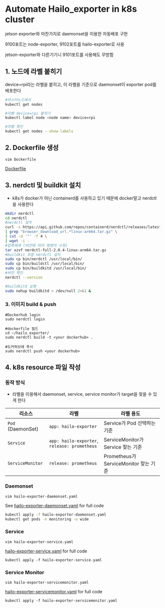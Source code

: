 # Automate Hailo_exporter in k8s cluster
jetson exporter와 마찬가지로 daemonset을 이용한 자동배포 구현

9100포트는 node-exporter, 9102포트를 hailo-exporter로 사용

jetson-exporter와 다른기기니 9101포트를 사용해도 무방함

## 1. 노드에 라벨 붙히기
device=rpi라는 라벨을 붙히고, 이 라벨을 기준으로 daemonset이 exporter pod를 배포한다

```bash
#마스터노드에서
kubectl get nodes

#라벨 device=rpi 붙히기
kubectl label node <node name> device=rpi

#라벨 확인
kubectl get nodes --show-labels
```

## 2. Dockerfile 생성
`vim Dockerfile`

[Dockerfile](https://github.com/jiiihwan/hailo_exporter/blob/main/hailo_exporter/Dockerfile)

## 3. nerdctl 및 buildkit 설치
- k8s가 docker가 아닌 containerd를 사용하고 있기 때문에 docker말고 nerdctl을 사용한다

```bash
mkdir nerdctl
cd nerdctl
#nerdctl 설치
curl -s https://api.github.com/repos/containerd/nerdctl/releases/latest \
| grep "browser_download_url.*linux-arm64.tar.gz" \
| cut -d '"' -f 4 \
| wget -i -
#압축해제 (버전에 따라 명령어 수정) 
tar xzvf nerdctl-full-2.0.4-linux-arm64.tar.gz
#buildkit 포함 nerdctl 설치
sudo cp bin/nerdctl /usr/local/bin/
sudo cp bin/buildctl /usr/local/bin/
sudo cp bin/buildkitd /usr/local/bin/
#버전 확인
nerdctl --version

#buildkitd 실행
sudo nohup buildkitd > /dev/null 2>&1 &
```

### 3. 이미지 build & push
```
#Dockerhub login
sudo nerdctl login

#dockerfile 빌드
cd ~/hailo_exporter/
sudo nerdctl build -t <your dockerhub> .

#도커허브에 푸시
sudo nerdctl push <your dockerhub>
```

## 4. k8s resource 파일 작성
### 동작 방식
- 라벨을 이용해서 daemonset, service, service monitor가 target을 찾을 수 있게 한다

| 리소스              | 라벨                                     | 라벨 용도                             |
|---------------------|--------------------------------------------------|----------------------------------------|
| `Pod` (DaemonSet)   | `app: hailo-exporter`                            | Service가 Pod 선택하는 기준           |
| `Service`           | `app: hailo-exporter`, `release: prometheus`     | ServiceMonitor가 Service 찾는 기준    |
| `ServiceMonitor`    | `release: prometheus`                            | Prometheus가 ServiceMonitor 찾는 기준 |


### Daemonset 
`vim hailo-exporter-daemonset.yaml`

See [hailo-exporter-daemonset.yaml](https://github.com/jiiihwan/hailo_exporter/blob/main/hailo_exporter/k8s_resources/hailo-exporter-daemonset.yaml) for full code

```bash
kubectl apply -f hailo-exporter-daemonset.yaml
kubectl get pods -n monitoring -o wide
```

### Service
`vim hailo-exporter-service.yaml`

[hailo-exporter-service.yaml](https://github.com/jiiihwan/hailo_exporter/blob/main/hailo_exporter/k8s_resources/hailo-exporter-service.yaml) for full code

```
kubectl apply -f hailo-exporter-service.yaml
```

### Service Monitor
`vim hailo-exporter-servicemonitor.yaml`

[hailo-exporter-servicemonitor.yaml](https://github.com/jiiihwan/hailo_exporter/blob/main/hailo_exporter/k8s_resources/hailo-exporter-servicemonitor.yaml) for full code

```
kubectl apply -f hailo-exporter-servicemonitor.yaml
```
